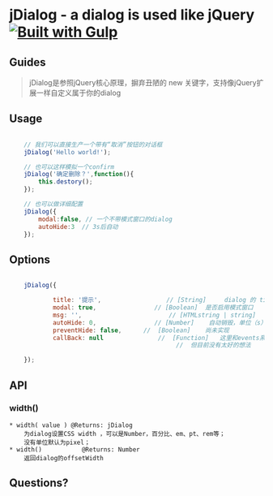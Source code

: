 jDialog - a dialog is used like jQuery [![Built with Gulp](https://cdn.gruntjs.com/builtwith.png)](http://gulpjs.com/)
======

## Guides
> jDialog是参照jQuery核心原理，摒弃丑陋的 new 关键字，支持像jQuery扩展一样自定义属于你的dialog

## Usage
```js

    // 我们可以直接生产一个带有“取消”按钮的对话框
    jDialog('Hello world!');

    // 也可以这样模拟一个confirm
    jDialog('确定删除？',function(){
        this.destory();
    });

    // 也可以做详细配置
    jDialog({
        modal:false, // 一个不带模式窗口的dialog
        autoHide:3  // 3s后自动
    });


```
## Options
```js

    jDialog({

            title: '提示',                  // [String]     dialog 的 title
            modal: true,                // [Boolean]  是否启用模式窗口
            msg: '',                        // [HTMLstring | string]      需要显示的信息
            autoHide: 0,                // [Number]    自动销毁，单位（s）
            preventHide: false,      //  [Boolean]    尚未实现
            callBack: null               //  [Function]   这里和events系统是重头，
                                              //  但目前没有太好的想法

    });


```

## API

### width()

    * width( value ) @Returns: jDialog
        为dialog设置CSS width ，可以是Number，百分比、em、pt、rem等；
        没有单位默认为pixel；
    * width()           @Returns: Number
        返回dialog的offsetWidth

## Questions?